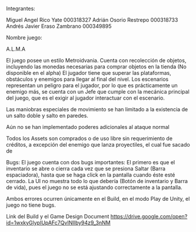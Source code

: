 Integrantes:

Miguel Angel Rico Yate 000318327
Adrián Osorio Restrepo 000318733
Andrés Javier Eraso Zambrano  000349895

Nombre juego:

A.L.M.A

El juego posee un estilo Metroidvania. 
Cuenta con recolección de objetos, incluyendo las monedas necesarias para comprar objetos en la tienda (No disponible en el alpha)
El jugador tiene que superar las plataformas, obstáculos y enemigos para llegar al final del nivel. Los escenarios representan un peligro para el jugador, por lo que es prácticamente un enemigo más, se cuenta con un Jefe que cumple con la mecánica principal del juego, que es el exigir al jugador interactuar con el escenario.

Las maniobras especiales de movimiento se han limitado a la existencia de un salto doble y salto en paredes.

Aún no se han implementado poderes adicionales al ataque normal

Todos los Assets son comprados o de uso libre sin requerimiento de créditos, a excepción del enemigo que lanza proyectiles, el cual fue sacado de 

Bugs:
El juego cuenta con dos bugs importantes:
El primero es que el inventario se abre o cierra cada vez que se presiona Saltar (Barra espaciadora), hasta que se haga click en la pantalla cuando éste esté cerrado.
La UI no muestra todo lo que debería (Botón de inventario y Barra de vida), pues el juego no se está ajustando correctamente a la pantalla.

Ambos errores ocurren únicamente en el Build, en el modo Play de Unity, el juego no tiene bugs.


Link del Build y el Game Design Document 
https://drive.google.com/open?id=1wxkyGlypIUpAFc7QvINIIby94z9_3nNM

